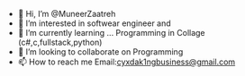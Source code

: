 - 👋 Hi, I’m @MuneerZaatreh
- 👀 I’m interested in softwear engineer and 
- 🌱 I’m currently learning ... Programming in Collage (c#,c,fullstack,python)
- 💞️ I’m looking to collaborate on Programming 
- 📫 How to reach me Email:cyxdak1ngbusiness@gmail.com

<!---
MuneerZaatreh/MuneerZaatreh is a ✨ special ✨ repository because its `README.md` (this file) appears on your GitHub profile.
You can click the Preview link to take a look at your changes.
--->
